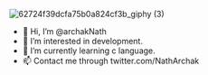 ![62724f39dcfa75b0a824cf3b_giphy (3)](https://user-images.githubusercontent.com/112867859/194972406-f964481d-426c-4e51-b822-b66404e39b1b.gif)
- 👋 Hi, I’m @archakNath
- 👀 I’m interested in development.
- 🌱 I’m currently learning c language.
- 📫 Contact me through twitter.com/NathArchak

<!---
archakNath/archakNath is a ✨ special ✨ repository because its `README.md` (this file) appears on your GitHub profile.
You can click the Preview link to take a look at your changes.
--->
